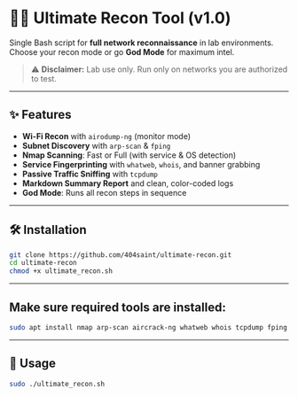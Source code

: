 # 🕵️‍♂️ Ultimate Recon Tool (v1.0)

Single Bash script for **full network reconnaissance** in lab environments.  
Choose your recon mode or go **God Mode** for maximum intel.

> ⚠️ **Disclaimer:** Lab use only. Run only on networks you are authorized to test.

---

## ✨ Features

- **Wi-Fi Recon** with `airodump-ng` (monitor mode)
- **Subnet Discovery** with `arp-scan` & `fping`
- **Nmap Scanning**: Fast or Full (with service & OS detection)
- **Service Fingerprinting** with `whatweb`, `whois`, and banner grabbing
- **Passive Traffic Sniffing** with `tcpdump`
- **Markdown Summary Report** and clean, color-coded logs
- **God Mode**: Runs all recon steps in sequence

---

## 🛠️ Installation

```bash
git clone https://github.com/404saint/ultimate-recon.git
cd ultimate-recon
chmod +x ultimate_recon.sh
```

---

## Make sure required tools are installed:

```bash
sudo apt install nmap arp-scan aircrack-ng whatweb whois tcpdump fping -y
```

---

## 🚀 Usage

```bash
sudo ./ultimate_recon.sh
